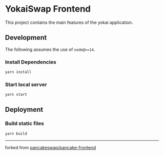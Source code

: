 # YokaiSwap Frontend

This project contains the main features of the yokai application.

## Development

The following assumes the use of `node@>=14`.

### Install Dependencies

```sh
yarn install
```

### Start local server

```sh
yarn start
```

## Deployment

### Build static files

```sh
yarn build
```

---

forked from [pancakeswap/pancake-frontend](https://github.com/pancakeswap/pancake-frontend)

